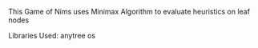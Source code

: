 This Game of Nims uses Minimax Algorithm to evaluate heuristics on leaf nodes

Libraries Used:
anytree
os
